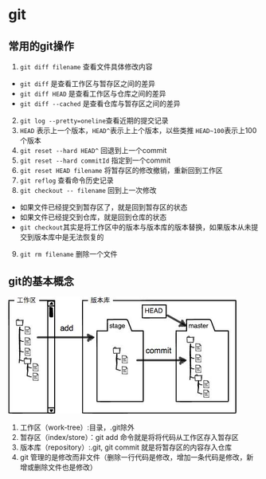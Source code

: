 # git

## 常用的git操作 
1. `git diff filename` 查看文件具体修改内容
  - `git diff` 是查看工作区与暂存区之间的差异
  - `git diff HEAD` 是查看工作区与仓库之间的差异
  - `git diff --cached` 是查看仓库与暂存区之间的差异
2. `git log --pretty=oneline`查看近期的提交记录
3. `HEAD` 表示上一个版本，`HEAD^`表示上上个版本，以些类推 `HEAD~100`表示上100个版本
4. `git reset --hard HEAD^` 回退到上一个commit
5. `git reset --hard commitId` 指定到一个commit
6. `git reset HEAD filename` 将暂存区的修改撤销，重新回到工作区
7. `git reflog` 查看命令历史记录
8. `git checkout -- filename` 回到上一次修改
  - 如果文件已经提交到暂存区了，就是回到暂存区的状态
  - 如果文件已经提交到仓库，就是回到仓库的状态
  - `git checkout`其实是将工作区中的版本与版本库的版本替换，如果版本从未提交到版本库中是无法恢复的
9. `git rm filename` 删除一个文件

## git的基本概念
![git 的基本过程](./images/0.jpg "git流程")
1. 工作区（work-tree）:目录，.git除外
2. 暂存区（index/store）：git add 命令就是将将代码从工作区存入暂存区
3. 版本库（repository）:.git, git commit 就是将暂存区的内容存入仓库
4. git 管理的是修改而非文件（删除一行代码是修改，增加一条代码是修改，新增或删除文件也是修改）
